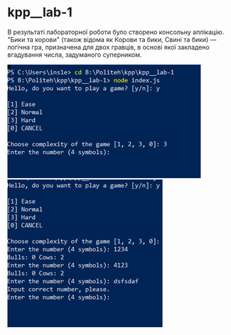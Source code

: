 # kpp__lab-1

В результаті лабораторної роботи було створено консольну аплікацію. "Бики та корови" (також відома як Корови та бики, Свині та бики) — логічна гра, призначена для двох гравців, в основі якої закладено вгадування числа, задуманого суперником.

![Image alt](https://github.com/Ins1eme/kpp__lab-1/raw/master/screenshots/Screenshot_1.png)
<br>
![Image alt](https://github.com/Ins1eme/kpp__lab-1/raw/master/screenshots/Screenshot_2.png)
